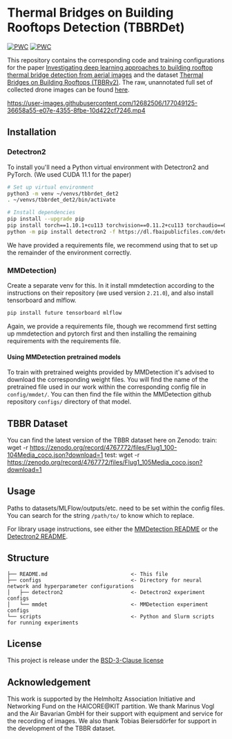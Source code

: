 # Thermal Bridges on Building Rooftops Detection (TBBRDet)

	
[![PWC](https://img.shields.io/endpoint.svg?url=https://paperswithcode.com/badge/deep-learning-approaches-to-building-rooftop/instance-segmentation-on-tbbr)](https://paperswithcode.com/sota/instance-segmentation-on-tbbr?p=deep-learning-approaches-to-building-rooftop)
[![PWC](https://img.shields.io/endpoint.svg?url=https://paperswithcode.com/badge/deep-learning-approaches-to-building-rooftop/object-detection-on-tbbr)](https://paperswithcode.com/sota/object-detection-on-tbbr?p=deep-learning-approaches-to-building-rooftop)

This repository contains the corresponding code and training configurations for the 
paper [Investigating deep learning approaches to building rooftop thermal 
bridge detection from aerial images](https://doi.org/10.1016/j.autcon.2022.104690) and the dataset [Thermal 
Bridges on Building Rooftops (TBBRv2)](https://doi.org/10.5281/zenodo.6517768).
The raw, unannotated full set of collected drone images can be found [here](https://doi.org/10.5281/zenodo.7360996).


https://user-images.githubusercontent.com/12682506/177049125-36658a55-e07e-4355-8fbe-10d422cf7246.mp4



## Installation

### Detectron2

To install you'll need a Python virtual environment with Detectron2 and PyTorch.
(We used CUDA 11.1 for the paper)
```bash
# Set up virtual environment
python3 -m venv ~/venvs/tbbrdet_det2
. ~/venvs/tbbrdet_det2/bin/activate

# Install dependencies
pip install --upgrade pip
pip install torch==1.10.1+cu113 torchvision==0.11.2+cu113 torchaudio==0.10.1+cu113 -f https://download.pytorch.org/whl/torch_stable.html
python -m pip install detectron2 -f https://dl.fbaipublicfiles.com/detectron2/wheels/cu113/torch1.10/index.html
```
We have provided a requirements file, we recommend using that to set up the remainder of the environment correctly.


### MMDetection)

Create a separate venv for this.
In it install mmdetection according to the instructions on their repository (we used version `2.21.0`), and also install 
tensorboard and mlflow.
```bash
pip install future tensorboard mlflow
```
Again, we provide a requirements file, though we recommend first setting up mmdetection and pytorch first and then installing the remaining requirements with the requirements file.

#### Using MMDetection pretrained models

To train with pretrained weights provided by MMDetection it's advised to download the corresponding weight files.
You will find the name of the pretrained file used in our work within the corresponding config file in `config/mmdet/`.
You can then find the file within the MMDetection github repository `configs/` directory of that model.

## TBBR Dataset
You can find the latest version of the TBBR dataset here on Zenodo: 
train:  wget -r https://zenodo.org/record/4767772/files/Flug1_100-104Media_coco.json?download=1
test:  wget -r https://zenodo.org/record/4767772/files/Flug1_105Media_coco.json?download=1

## Usage

Paths to datasets/MLFlow/outputs/etc. need to be set within the config files. 
You can search for the string `/path/to/` to know which to replace.

For library usage instructions, see either the [MMDetection README](scripts/mmdet/README.md) or the [Detectron2 README](scripts/README.md).


## Structure

```
├── README.md                           <- This file
├── configs                             <- Directory for neural network and hyperparameter configurations
│   ├── detectron2                      <- Detectron2 experiment configs
│   └── mmdet                           <- MMDetection experiment configs
└── scripts                             <- Python and Slurm scripts for running experiments
```

## License

This project is release under the 
[BSD-3-Clause license](https://github.com/Helmholtz-AI-Energy/TBBRDet/blob/main/LICENSE)

## Acknowledgement

This work is supported by the Helmholtz Association Initiative and Networking Fund on the HAICORE@KIT partition.
We thank Marinus Vogl and the Air Bavarian GmbH for their support with equipment and service for the recording of images.
We also thank Tobias Beiersdörfer for support in the development of the TBBR dataset.
